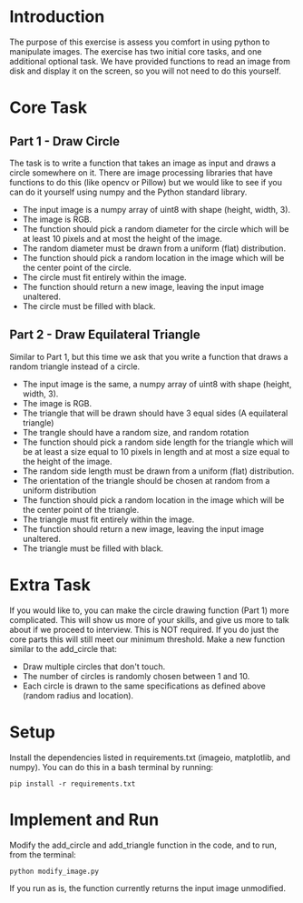 # Introduction 
The purpose of this exercise is assess you comfort in using python to manipulate images.
The exercise has two initial core tasks, and one additional optional task. We have 
provided functions to read an image from disk and display it on the screen,
so you will not need to do this yourself.


# Core Task 
## Part 1 - Draw Circle
The task is to write a function that takes an image as input and draws a circle somewhere on it.
There are image processing libraries that have functions to do this (like opencv or Pillow) but we
would like to see if you can do it yourself using numpy and the Python standard library.
- The input image is a numpy array of uint8 with shape (height, width, 3).
- The image is RGB.
- The function should pick a random diameter for the circle which will be at least 10 pixels and at
  most the height of the image.
- The random diameter must be drawn from a uniform (flat) distribution.
- The function should pick a random location in the image which will be the center point of the
  circle.
- The circle must fit entirely within the image.
- The function should return a new image, leaving the input image unaltered.
- The circle must be filled with black.
## Part 2 - Draw Equilateral Triangle
Similar to Part 1, but this time we ask that you write a function that draws a random triangle instead
of a circle.
- The input image is the same, a numpy array of uint8 with shape (height, width, 3).
- The image is RGB.
- The triangle that will be drawn should have 3 equal sides (A equilateral triangle)
- The trangle should have a random size, and random rotation
- The function should pick a random side length for the triangle which will be at least a size equal
to 10 pixels in length and at most a size equal to the height of the image.
- The random side length must be drawn from a uniform (flat) distribution.
- The orientation of the triangle should be chosen at random from a uniform distribution
- The function should pick a random location in the image which will be the center point of the
  triangle.
- The triangle must fit entirely within the image.
- The function should return a new image, leaving the input image unaltered.
- The triangle must be filled with black.

# Extra Task 
If you would like to, you can make the circle drawing function (Part 1) more complicated.
This will show us more of your skills, and give us more to talk about if we proceed to interview.
This is NOT required. If you do just the core parts this will still meet our minimum threshold.
Make a new function similar to the add_circle that:
- Draw multiple circles that don't touch.
- The number of circles is randomly chosen between 1 and 10.
- Each circle is drawn to the same specifications as defined above (random radius and location).


# Setup 
Install the dependencies listed in requirements.txt (imageio, matplotlib, and numpy).
You can do this in a bash terminal by running:
```
pip install -r requirements.txt
```

# Implement and Run

Modify the add_circle and add_triangle function in the code, and to run, from the terminal:
```
python modify_image.py
```
If you run as is, the function currently returns the input image unmodified.
